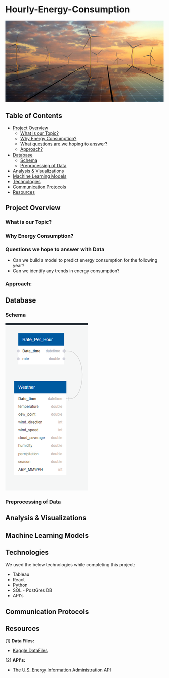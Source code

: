 # Hourly-Energy-Consumption 
![image](https://github.com/jovansgit/Hourly-Energy-Consumption/blob/Alton's-Branch/Resources/Static/Images/Energy_pic.jpg?raw=true)


## Table of Contents
- [Project Overview](#ProjectOverview)   
  * [What is our Topic?](#WhatTopic)
  * [Why Energy Consumption?](#WhyEnergyConsumption)
  * [What questions are we hoping to answer?](#Questions)
  * [Approach?](#Approach)
- [Database](#Database)
  * [Schema](#DBSchema)
  * [Preprocessing of Data](#Preprocessing)
- [Analysis & Visualizations](#Analysis)
- [Machine Learning Models](#MachineLearningModel)
- [Technologies](#Technologies)
- [Communication Protocols](#CommunicationProtocols)
- [Resources](#Resources)

## <a name="ProjectOverview"></a> Project Overview

### <a name="WhatTopic"></a> What is our Topic? 

### <a name="WhyEnergyConsumption"></a> Why Energy Consumption?

### <a name="Questions"></a> Questions we hope to answer with Data
* Can we build a model to predict energy consumption for the following year?
* Can we identify any trends in energy consumption?

### <a name="Approach"></a> Approach:

## <a name="Database"></a> Database

### <a name="DBSchema"></a> Schema
![image](https://github.com/jovansgit/Hourly-Energy-Consumption/blob/Alton's-Branch/Schema%20for%20Final%20Project.png?raw=true)

### <a name="Preprocessing"></a> Preprocessing of Data

## <a name="Analysis"></a> Analysis & Visualizations

## <a name="MachineLearningModel"></a> Machine Learning Models

## <a name="Technologies"></a> Technologies

We used the below technologies while completing this project:

- Tableau
- React
- Python
- SQL - PostGres DB
- API's

## <a name="CommunicationProtocols"></a> Communication Protocols

## <a name="Resources"></a> Resources

[1] **Data Files:** <br>
- [Kaggle DataFiles](Resources/DataFiles) <br>

[2] **API's:** <br>
- [The U.S. Energy Information Administration API](https://www.eia.gov/opendata/) <br>
